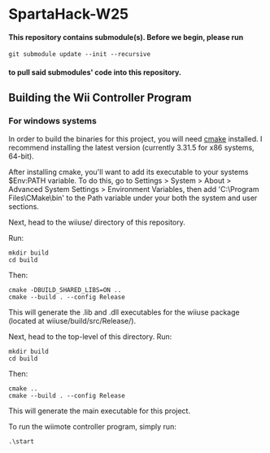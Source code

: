 # SpartaHack-W25

#### This repository contains submodule(s). Before we begin, please run
```
git submodule update --init --recursive
```
#### to pull said submodules' code into this repository.

## Building the Wii Controller Program

### For windows systems

In order to build the binaries for this project, you will need [cmake](https://cmake.org/download/) installed. I recommend installing the latest version (currently 3.31.5 for x86 systems, 64-bit).

After installing cmake, you'll want to add its executable to your systems $Env:PATH variable. To do this, go to Settings > System > About > Advanced System Settings > Environment Variables, then add 'C:\Program Files\CMake\bin' to the Path variable under your both the system and user sections.

Next, head to the wiiuse/ directory of this repository.

Run: 
```
mkdir build
cd build
```
Then:
```
cmake -DBUILD_SHARED_LIBS=ON ..
cmake --build . --config Release
```
This will generate the .lib and .dll executables for the wiiuse package (located at wiiuse/build/src/Release/).

Next, head to the top-level of this directory.
Run: 
```
mkdir build
cd build
```
Then:
```
cmake ..
cmake --build . --config Release
```
This will generate the main executable for this project.

To run the wiimote controller program, simply run:
```
.\start
```

